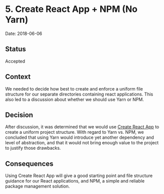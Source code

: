 # 5. Create React App + NPM (No Yarn)

Date: 2018-06-06

## Status

Accepted

## Context

We needed to decide how best to create and enforce a uniform file structure for our separate directories containing
react applications. This also led to a discussion about whether we should use Yarn or NPM.

## Decision

After discussion, it was determined that we would use [Create React App](https://github.com/facebook/create-react-app) 
to create a uniform project structure. With regard to Yarn vs. NPM, we concluded that using Yarn would introduce yet
another dependency and level of abstraction, and that it would not bring enough value to the project to justify those 
drawbacks. 

## Consequences

Using Create React App will give a good starting point and file structure guidance for our React applications, and 
NPM, a simple and reliable package management solution.
